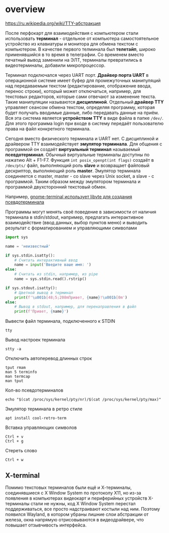 # overview

https://ru.wikipedia.org/wiki/TTY-абстракция

После перфокарт для взаимодействия с компьютером стали использовать **терминал** - отдельное от компьютера самостоятельное устройство из клавиатуры и монитора для обмена текстом с компьютером. В качестве первого телминала был **телетайп**, широко применявшийся в то время в телеграфии. Со временем вместо печатный вывод заменили на ЭЛТ, терминалы превратились в видеотерминалы, добавили микропроцессор.

Терминал подключался через UART порт. **Драйвер порта UART** в операционной системе имеет буфер для промежуточных манипуляций над передаваемым текстом (редактирование, отображение ввода, перенос строки), который может отключаться, например, для текстовых редакторов, которые сами отвечают за изменение текста.  Такие манипуляции называются **дисциплиной**. Отдельный **драйвер TTY** управляет сеансом обмена текстом, определяя программу, которая будет получать вводимые данные, либо передавать данные на приём. Вся эта система является **устройством TTY**  в виде файла в папке `/dev/`. Для этого программа login при входе в систему передаёт пользователю права на файл конкретного терминала.

Сегодня вместо физического терминала и UART нет. С дисциплиной и драйвером TTY взаимодействует **эмулятор терминала**. Для общения с программой он создаёт **виртуальный терминал** называемый **псевдотерминал**. Обычный виртуальные терминалы доступны по нажатию Alt + F1-F7. Функция `int posix_openpt(int flags)` создаёт в `/dev/pts/` файл, выполняющий роль **slave** и возвращает файловый дескриптор, выполняющий роль **master**. Эмулятор терминала соединяется с master, master - со slave через Unix socket, а slave - с программой. Таким образом между эмулятором терминала и программой двухсторонний текстовый обмен.

Например, [gnome-terminal использует libvte для создания псевдотерминала](https://github.com/GNOME/vte/blob/fb3220bee959d37f58daf702165f142ef9fab9f4/src/pty.cc)

Программы могут менять своё поведение в зависимости от наличия терминала в stdin/stdout, например, предлагать интерактивное взаимодействие (ввод данных, выбор пунктов меню) и выводить результат с форматированием и управляющими символами

```python
import sys

name = 'неизвестный'

if sys.stdin.isatty():
    # Считать интерактивный ввод
    name = input('Введите ваше имя: ')
else:
    # Считать из stdin, например, из pipe
    name = sys.stdin.read().rstrip()

if sys.stdout.isatty():
    # Цветной вывод в терминал
    print(f'\u001b[48;5;208mПривет, {name}!\u001b[0m')
else:
    # Вывод в stdout, например, для перенаправления в файл
    print(f'Привет, {name}')
```

Вывести файл терминала, подключенного к STDIN

    tty

Вывод настроек терминала

    stty -a

Отключить автоперевод длинных строк

    tput rmam
    man 5 terminfo
    man termcap
    man tput

Кол-во псевдотерминалов

    echo "$(cat /proc/sys/kernel/pty/nr)/$(cat /proc/sys/kernel/pty/max)"

Эмулятор терминала в ретро стиле

    apt install cool-retro-term

Вставка управляющих символов

    Ctrl + v
    Ctrl + g

Стереть слово

    Ctrl + w

## X-terminal

Помимо текстовых терминалов были ещё и Х-терминалы, соединявшиеся с X Window System по протоколу X11, но из-за появления в компьютерах видеокарт и периферийных устройств Х-терминалы стали не нужны, код X Window System перестал поддерживаться, все просто надстраивают костыли над ним. Поэтому появился Wayland, в котором убраны лишние слои абстракции от железа, окна напрямую отрисовываются в видеодрайвере, что повышает отзывчивость интерфейса.


